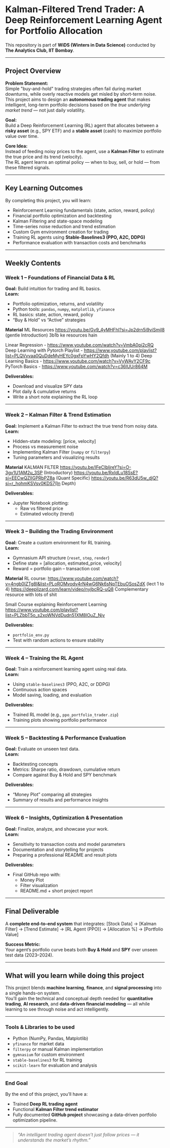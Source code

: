 # Kalman-Filtered Trend Trader: A Deep Reinforcement Learning Agent for Portfolio Allocation

This repository is part of **WiDS (Winters in Data Science)** conducted by **The Analytics Club, IIT Bombay**.

---

## Project Overview

**Problem Statement:**  
Simple "buy-and-hold" trading strategies often fail during market downturns, while overly reactive models get misled by short-term noise.  
This project aims to design an **autonomous trading agent** that makes intelligent, long-term portfolio decisions based on the *true underlying market trend* — not just daily volatility.

**Goal:**  
Build a Deep Reinforcement Learning (RL) agent that allocates between a **risky asset** (e.g., SPY ETF) and a **stable asset** (cash) to maximize portfolio value over time.

**Core Idea:**  
Instead of feeding noisy prices to the agent, use a **Kalman Filter** to estimate the true price and its trend (velocity).  
The RL agent learns an optimal policy — when to buy, sell, or hold — from these filtered signals.

---

## Key Learning Outcomes

By completing this project, you will learn:

- Reinforcement Learning fundamentals (state, action, reward, policy)
- Financial portfolio optimization and backtesting
- Kalman Filtering and state-space modeling
- Time-series noise reduction and trend estimation
- Custom Gym environment creation for trading
- Training RL agents using **Stable-Baselines3 (PPO, A2C, DDPG)**
- Performance evaluation with transaction costs and benchmarks

---

## Weekly Contents

### **Week 1 – Foundations of Financial Data & RL**
**Goal:** Build intuition for trading and RL basics.  
**Learn:**  
- Portfolio optimization, returns, and volatility  
- Python tools: `pandas`, `numpy`, `matplotlib`, `yfinance`  
- RL basics: state, action, reward, policy  
- “Buy & Hold” vs “Active” strategies

**Material**
ML Resources 
https://youtu.be/Gv9_4yMHFhI?si=Jp2drn5i9viSmjl8 (gentle Introduction)
3b1b ke resources hain

Linear Regression - https://www.youtube.com/watch?v=VmbA0pi2cRQ
Deep Learning with Pytorch Playlist - https://www.youtube.com/playlist?list=PLQVvvaa0QuDdeMyHEYc0gxFpYwHY2Qfdh (Mainly 1 to 4)
Deep Learning Basics - https://www.youtube.com/watch?v=VyWAvY2CF9c
PyTorch Basics - https://www.youtube.com/watch?v=c36lUUr864M

**Deliverables:**  
- Download and visualize SPY data  
- Plot daily & cumulative returns  
- Write a short note explaining the RL loop  

---

### **Week 2 – Kalman Filter & Trend Estimation**
**Goal:** Implement a Kalman Filter to extract the true trend from noisy data.  
**Learn:**  
- Hidden-state modeling: [price, velocity]  
- Process vs measurement noise  
- Implementing Kalman Filter (`numpy` or `filterpy`)  
- Tuning parameters and visualizing results  

**Material**
KALMAN FILTER
https://youtu.be/IFeCIbljreY?si=O-3gv1U1AM2u_3SP (Introductory)
https://youtu.be/RxIdLu18SsE?si=EECwQZlIGPRbPZ8a (Quant Specific)
https://youtu.be/R63dU5w_djQ?si=r_hohmKSVsv0KDS7(In Depth)

**Deliverables:**  
- Jupyter Notebook plotting:
  - Raw vs filtered price  
  - Estimated velocity (trend)  

---

### **Week 3 – Building the Trading Environment**
**Goal:** Create a custom environment for RL training.  
**Learn:**  
- Gymnasium API structure (`reset`, `step`, `render`)  
- Define state = [allocation, estimated_price, velocity]  
- Reward = portfolio gain – transaction cost

**Material**
RL course:
https://www.youtube.com/watch?v=4ngb0IZTg8I&list=PLoROMvodv4rN4wG6Nk6sNpTEbuOSosZdX (lect 1 to 4)
https://deeplizard.com/learn/video/nyjbcRQ-uQ8 
Complementary resource with lots of shit

Small Course explaining Reinforcement Learning https://www.youtube.com/playlist?list=PLZbbT5o_s2xoWNVdDudn51XM8lOuZ_Njv

**Deliverables:**  
- `portfolio_env.py`  
- Test with random actions to ensure stability  

---

### **Week 4 – Training the RL Agent**
**Goal:** Train a reinforcement learning agent using real data.  
**Learn:**  
- Using `stable-baselines3` (PPO, A2C, or DDPG)  
- Continuous action spaces  
- Model saving, loading, and evaluation  

**Deliverables:**  
- Trained RL model (e.g., `ppo_portfolio_trader.zip`)  
- Training plots showing portfolio performance  

---

### **Week 5 – Backtesting & Performance Evaluation**
**Goal:** Evaluate on unseen test data.  
**Learn:**  
- Backtesting concepts  
- Metrics: Sharpe ratio, drawdown, cumulative return  
- Compare against Buy & Hold and SPY benchmark  

**Deliverables:**  
- “Money Plot” comparing all strategies  
- Summary of results and performance insights  

---

### **Week 6 – Insights, Optimization & Presentation**
**Goal:** Finalize, analyze, and showcase your work.  
**Learn:**  
- Sensitivity to transaction costs and model parameters  
- Documentation and storytelling for projects  
- Preparing a professional README and result plots  

**Deliverables:**  
- Final GitHub repo with:
  - Money Plot  
  - Filter visualization  
  - README.md + short project report  

---

## Final Deliverable

A **complete end-to-end system** that integrates:
[Stock Data] → [Kalman Filter] → [Trend Estimate] → [RL Agent (PPO)] → [Allocation %] → [Portfolio Value]


**Success Metric:**  
Your agent’s portfolio curve beats both **Buy & Hold** and **SPY** over unseen test data (2023–2024).

---

## What will you learn while doing this project

This project blends **machine learning**, **finance**, and **signal processing** into a single hands-on system.  
You’ll gain the technical and conceptual depth needed for **quantitative trading**, **AI research**, and **data-driven financial modeling** — all while learning to see through noise and act intelligently.

---

### Tools & Libraries to be used

- Python (NumPy, Pandas, Matplotlib)
- `yfinance` for market data
- `filterpy` or manual Kalman implementation
- `gymnasium` for custom environment
- `stable-baselines3` for RL training
- `scikit-learn` for evaluation and analysis

---

### End Goal

By the end of this project, you’ll have a:
- Trained **Deep RL trading agent**  
- Functional **Kalman Filter trend estimator**  
- Fully documented **GitHub project** showcasing a data-driven portfolio optimization pipeline.

---

> *“An intelligent trading agent doesn’t just follow prices — it understands the market’s rhythm.”*
